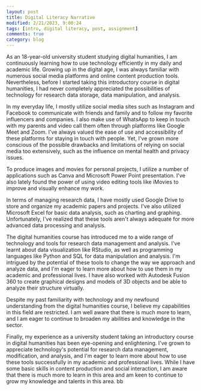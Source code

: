 ```yaml
---
layout: post
title: Digital Literacy Narrative
modified: 2/21/2023, 9:00:24
tags: [intro, digital literacy, post, assignment]
comments: true
category: blog
---
```


As an 18-year-old university student studying digital humanities, I am continuously learning how to use technology efficiently in my daily and academic life. Growing up in the digital age, I was always familiar with numerous social media platforms and online content production tools. Nevertheless, before I started taking this introductory course in digital humanities, I had never completely appreciated the possibilities of technology for research data storage, data manipulation, and analysis.

In my everyday life, I mostly utilize social media sites such as Instagram and Facebook to communicate with friends and family and to follow my favorite influencers and companies. I also make use of WhatsApp to keep in touch with my parents and video call them often through platforms like Google Meet and Zoom. I've always valued the ease of use and accessibility of these platforms for staying in touch with people. Yet, I've grown more conscious of the possible drawbacks and limitations of relying on social media too extensively, such as the influence on mental health and privacy issues.

To produce images and movies for personal projects, I utilize a number of applications such as Canva and Microsoft Power Point presentation. I've also lately found the power of using video editing tools like iMovies to improve and visually enhance my work.

In terms of managing research data, I have mostly used Google Drive to store and organize my academic papers and projects. I've also utilized Microsoft Excel for basic data analysis, such as charting and graphing. Unfortunately, I've realized that these tools aren't always adequate for more advanced data processing and analysis.

The digital humanities course has introduced me to a wide range of technology and tools for research data management and analysis. I've learnt about data visualization like RStudio, as well as programming languages like Python and SQL for data manipulation and analysis. I'm intrigued by the potential of these tools to change the way we approach and analyze data, and I'm eager to learn more about how to use them in my academic and professional lives. I have also worked with Autodesk Fusion 360 to create graphical designs and models of 3D objects and be able to analyze their structure virtually.

Despite my past familiarity with technology and my newfound understanding from the digital humanities course, I believe my capabilities in this field are restricted. I am well aware that there is much more to learn, and I am eager to continue to broaden my abilities and knowledge in the sector.

Finally, my experience as a university student taking an introductory course in digital humanities has been eye-opening and enlightening. I've grown to appreciate technology's potential for research data management, modification, and analysis, and I'm eager to learn more about how to use these tools successfully in my academic and professional lives. While I have some basic skills in content production and social interaction, I am aware that there is much more to learn in this area and am keen to continue to grow my knowledge and talents in this area. bb 

